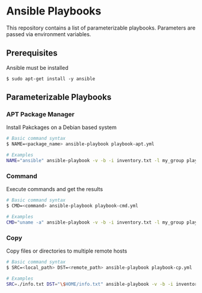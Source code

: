 # Ansible Playbooks

This repository contains a list of parameterizable playbooks. Parameters are passed via environment variables.

## Prerequisites

Ansible must be installed

```
$ sudo apt-get install -y ansible
```

## Parameterizable Playbooks

### APT Package Manager

Install Pakckages on a Debian based system

```bash
# Basic command syntax
$ NAME=<package_name> ansible-playbook playbook-apt.yml

# Examples
NAME="ansible" ansible-playbook -v -b -i inventory.txt -l my_group playbook-apt.yml
```

### Command

Execute commands and get the results

```bash
# Basic command syntax
$ CMD=<command> ansible-playbook playbook-cmd.yml

# Examples
CMD="uname -a" ansible-playbook -v -b -i inventory.txt -l my_group playbook-cmd.yml
```

### Copy

Copy files or directories to multiple remote hosts

```bash
# Basic command syntax
$ SRC=<local_path> DST=<remote_path> ansible-playbook playbook-cp.yml

# Examples
SRC=./info.txt DST="\$HOME/info.txt" ansible-playbook -v -b -i inventory.txt -l my_group playbook-cp.yml
```
